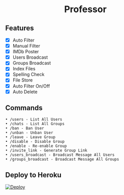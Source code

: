 <h1 align="center">
  <b>Professor</b>
</h1>

## Features

- [x] Auto Filter
- [x] Manual Filter
- [x] IMDb Poster
- [x] Users Broadcast
- [x] Groups Broadcast
- [x] Index Files
- [x] Spelling Check
- [x] File Store
- [x] Auto Filter On/Off
- [x] Auto Delete

## Commands
```
• /users - List All Users
• /chats - List All Groups
• /ban - Ban User
• /unban - Unban User
• /leave - Leave Group
• /disable - Disable Group
• /enable - Re-enable Group
• /invite_link - Generate Group Link
• /users_broadcast - Broadcast Message All Users
• /groups_broadcast - Broadcast Message All Groups
```

## Deploy to Heroku
[![Deploy](https://www.herokucdn.com/deploy/button.svg)](https://heroku.com/deploy)

